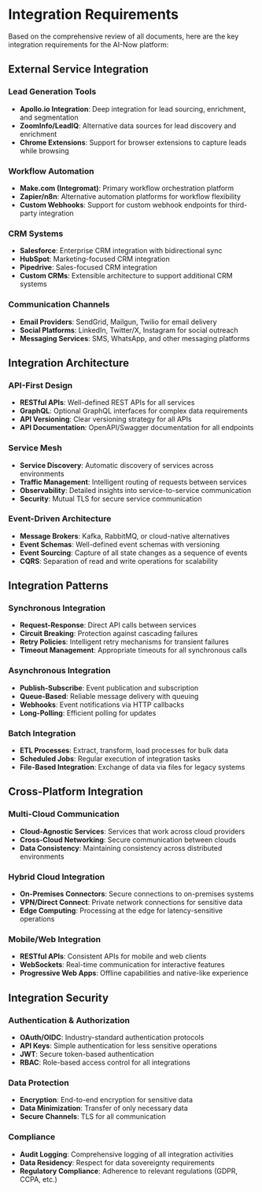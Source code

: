 # Integration Requirements

Based on the comprehensive review of all documents, here are the key integration requirements for the AI-Now platform:

## External Service Integration

### Lead Generation Tools
- **Apollo.io Integration**: Deep integration for lead sourcing, enrichment, and segmentation
- **ZoomInfo/LeadIQ**: Alternative data sources for lead discovery and enrichment
- **Chrome Extensions**: Support for browser extensions to capture leads while browsing

### Workflow Automation
- **Make.com (Integromat)**: Primary workflow orchestration platform
- **Zapier/n8n**: Alternative automation platforms for workflow flexibility
- **Custom Webhooks**: Support for custom webhook endpoints for third-party integration

### CRM Systems
- **Salesforce**: Enterprise CRM integration with bidirectional sync
- **HubSpot**: Marketing-focused CRM integration
- **Pipedrive**: Sales-focused CRM integration
- **Custom CRMs**: Extensible architecture to support additional CRM systems

### Communication Channels
- **Email Providers**: SendGrid, Mailgun, Twilio for email delivery
- **Social Platforms**: LinkedIn, Twitter/X, Instagram for social outreach
- **Messaging Services**: SMS, WhatsApp, and other messaging platforms

## Integration Architecture

### API-First Design
- **RESTful APIs**: Well-defined REST APIs for all services
- **GraphQL**: Optional GraphQL interfaces for complex data requirements
- **API Versioning**: Clear versioning strategy for all APIs
- **API Documentation**: OpenAPI/Swagger documentation for all endpoints

### Service Mesh
- **Service Discovery**: Automatic discovery of services across environments
- **Traffic Management**: Intelligent routing of requests between services
- **Observability**: Detailed insights into service-to-service communication
- **Security**: Mutual TLS for secure service communication

### Event-Driven Architecture
- **Message Brokers**: Kafka, RabbitMQ, or cloud-native alternatives
- **Event Schemas**: Well-defined event schemas with versioning
- **Event Sourcing**: Capture of all state changes as a sequence of events
- **CQRS**: Separation of read and write operations for scalability

## Integration Patterns

### Synchronous Integration
- **Request-Response**: Direct API calls between services
- **Circuit Breaking**: Protection against cascading failures
- **Retry Policies**: Intelligent retry mechanisms for transient failures
- **Timeout Management**: Appropriate timeouts for all synchronous calls

### Asynchronous Integration
- **Publish-Subscribe**: Event publication and subscription
- **Queue-Based**: Reliable message delivery with queuing
- **Webhooks**: Event notifications via HTTP callbacks
- **Long-Polling**: Efficient polling for updates

### Batch Integration
- **ETL Processes**: Extract, transform, load processes for bulk data
- **Scheduled Jobs**: Regular execution of integration tasks
- **File-Based Integration**: Exchange of data via files for legacy systems

## Cross-Platform Integration

### Multi-Cloud Communication
- **Cloud-Agnostic Services**: Services that work across cloud providers
- **Cross-Cloud Networking**: Secure communication between clouds
- **Data Consistency**: Maintaining consistency across distributed environments

### Hybrid Cloud Integration
- **On-Premises Connectors**: Secure connections to on-premises systems
- **VPN/Direct Connect**: Private network connections for sensitive data
- **Edge Computing**: Processing at the edge for latency-sensitive operations

### Mobile/Web Integration
- **RESTful APIs**: Consistent APIs for mobile and web clients
- **WebSockets**: Real-time communication for interactive features
- **Progressive Web Apps**: Offline capabilities and native-like experience

## Integration Security

### Authentication & Authorization
- **OAuth/OIDC**: Industry-standard authentication protocols
- **API Keys**: Simple authentication for less sensitive operations
- **JWT**: Secure token-based authentication
- **RBAC**: Role-based access control for all integrations

### Data Protection
- **Encryption**: End-to-end encryption for sensitive data
- **Data Minimization**: Transfer of only necessary data
- **Secure Channels**: TLS for all communication

### Compliance
- **Audit Logging**: Comprehensive logging of all integration activities
- **Data Residency**: Respect for data sovereignty requirements
- **Regulatory Compliance**: Adherence to relevant regulations (GDPR, CCPA, etc.)
